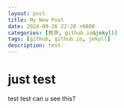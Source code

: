 ```yaml
---
layout: post
title: My New Post
date: 2024-09-26 22:20 +0800
categories: [教學, github.io&jekyll]
tags: [github, github.io, jekyll]
description: test.
---
```


# just test  
test test can u see this?